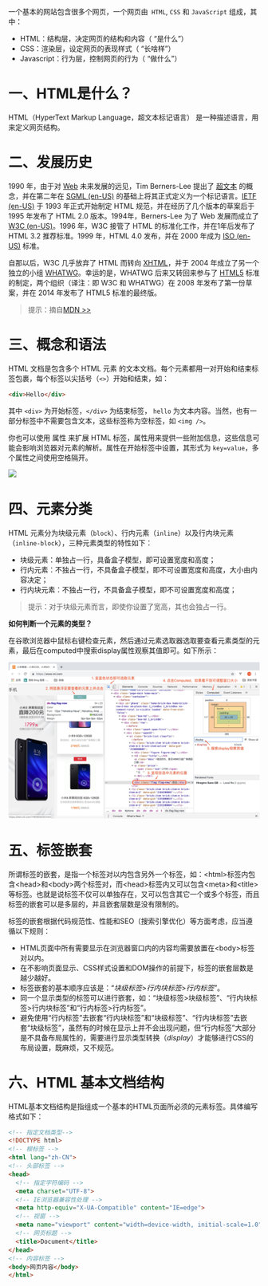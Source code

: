 

一个基本的网站包含很多个网页，一个网页由` HTML`, `CSS` 和 `JavaScript`  组成，其中：

- HTML：结构层，决定网页的结构和内容（ “是什么”）
- CSS：渲染层，设定网页的表现样式（ “长啥样”）
- Javascript：行为层，控制网页的行为（ “做什么”）

# 一、HTML是什么？

HTML（HyperText Markup Language，超文本标记语言） 是一种描述语言，用来定义网页结构。

# 二、发展历史

1990 年，由于对 [Web](https://developer.mozilla.org/zh-CN/docs/Glossary/World_Wide_Web) 未来发展的远见，Tim Berners-Lee 提出了 [超文本](https://developer.mozilla.org/zh-CN/docs/Glossary/Hypertext) 的概念，并在第二年在 [SGML (en-US)](https://developer.mozilla.org/en-US/docs/Glossary/SGML) 的基础上将其正式定义为一个标记语言。[IETF (en-US)](https://developer.mozilla.org/en-US/docs/Glossary/IETF) 于 1993 年正式开始制定 HTML 规范，并在经历了几个版本的草案后于 1995 年发布了 HTML 2.0 版本。1994年，Berners-Lee 为了 Web 发展而成立了 [W3C (en-US)](https://developer.mozilla.org/en-US/docs/Glossary/W3C)。1996 年，W3C 接管了 HTML 的标准化工作，并在1年后发布了 HTML 3.2 推荐标准。1999 年，HTML 4.0 发布，并在 2000 年成为 [ISO (en-US)](https://developer.mozilla.org/en-US/docs/Glossary/ISO) 标准。

自那以后，W3C 几乎放弃了 HTML 而转向 [XHTML](https://developer.mozilla.org/zh-CN/docs/Glossary/XHTML)，并于 2004 年成立了另一个独立的小组 [WHATWG](https://developer.mozilla.org/zh-CN/docs/Glossary/WHATWG)。幸运的是，WHATWG 后来又转回来参与了 [HTML5](https://developer.mozilla.org/zh-CN/docs/Glossary/HTML5) 标准的制定，两个组织（译注：即 W3C 和 WHATWG）在 2008 年发布了第一份草案，并在 2014 年发布了 HTML5 标准的最终版。

> 提示：摘自[MDN >>](https://developer.mozilla.org/zh-CN/docs/Glossary/HTML)

# 三、概念和语法

HTML 文档是包含多个 HTML 元素 的文本文档。每个元素都用一对开始和结束标签包裹，每个标签以尖括号（`<>`）开始和结束，如：

```html
<div>Hello</div>
```

其中 `<div>` 为开始标签，`</div>` 为结束标签， `hello` 为文本内容。当然，也有一部分标签中不需要包含文本，这些标签称为空标签，如 `<img />`。

你也可以使用 属性 来扩展 HTML 标签，属性用来提供一些附加信息，这些信息可能会影响浏览器对元素的解析。属性在开始标签中设置，其形式为 `key=value`，多个属性之间使用空格隔开。

![](https://mdn.mozillademos.org/files/7659/anatomy-of-an-html-element.png)



# 四、元素分类

HTML 元素分为块级元素（`block`）、行内元素（`inline`）以及行内块元素（`inline-block`），三种元素类型的特性如下：

- 块级元素：单独占一行，具备盒子模型，即可设置宽度和高度；
- 行内元素：不独占一行，不具备盒子模型，即不可设置宽度和高度，大小由内容决定；
- 行内块元素：不独占一行，不具备盒子模型，即不可设置宽度和高度；

> 提示：对于块级元素而言，即使你设置了宽高，其也会独占一行。

**如何判断一个元素的类型？**

在谷歌浏览器中鼠标右键检查元素，然后通过元素选取器选取要查看元素类型的元素，最后在computed中搜索display属性观察其值即可。如下所示：

![](./IMGS/check_display.png)

# 五、标签嵌套

所谓标签的嵌套，是指一个标签对以内包含另外一个标签，如：\<html>标签内包含\<head>和\<body>两个标签对，而\<head>标签内又可以包含\<meta>和\<title>等标签。也就是说标签不仅可以单独存在，又可以包含其它一个或多个标签，而且标签的嵌套可以是多层的，并且嵌套层数是没有限制的。

标签的嵌套根据代码规范性、性能和SEO（搜索引擎优化）等方面考虑，应当遵循以下规则：

- HTML页面中所有需要显示在浏览器窗口内的内容均需要放置在\<body>标签对以内。
- 在不影响页面显示、CSS样式设置和DOM操作的前提下，标签的嵌套层数是越少越好。
- 标签嵌套的基本顺序应该是：“*块级标签*>*行内块标签*>*行内标签*”。
- 同一个显示类型的标签可以进行嵌套，如：“块级标签>块级标签”、“行内块标签>行内块标签”和“行内标签>行内标签”。
- 避免使用“行内标签”去嵌套“行内块标签”和“块级标签”、“行内块标签”去嵌套“块级标签”，虽然有的时候在显示上并不会出现问题，但“行内标签”大部分是不具备布局属性的，需要进行显示类型转换（*display*）才能够进行CSS的布局设置，既麻烦，又不规范。

# 六、HTML 基本文档结构

HTML基本文档结构是指组成一个基本的HTML页面所必须的元素标签。具体编写格式如下：

```html
<!-- 指定文档类型-->
<!DOCTYPE html>
<!-- 根标签 -->
<html lang="zh-CN">
<!-- 头部标签 -->
<head>
  <!-- 指定字符编码 -->
  <meta charset="UTF-8">
  <!-- IE浏览器兼容性处理 -->
  <meta http-equiv="X-UA-Compatible" content="IE=edge">
  <!-- 视窗 -->
  <meta name="viewport" content="width=device-width, initial-scale=1.0">
  <!-- 网页标题 -->
  <title>Document</title>
</head>
<!-- 内容标签 -->
<body>网页内容</body>
</html>
```





















